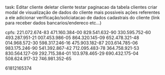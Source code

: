 task:
Editar cliente
deletar cliente
testar paginacao da tabela clientes
criar modal de visualização de dados do cliente mais possiveis ações referentes a ele
adicionar verificação/soliciatacao de dados cadastrais do cliente (link para receber dados bancarios/endereco etc...)

cpfs:
221.072.674-83
471.160.384-00
829.541.632-90
330.595.752-60
493.287.951-21
007.453.986-05
864.320.145-09
652.478.321-48
014.968.572-30
598.317.246-16
475.903.182-87
203.614.785-06
983.175.246-90
541.392.867-42
712.095.483-78
364.758.921-53
830.564.127-09
292.715.384-01
103.978.465-29
690.432.175-04
508.624.917-32
746.981.352-65

61812165374